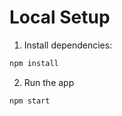 # Local Setup

1. Install dependencies:
```bash
npm install
```

2. Run the app
```bash
npm start
```
